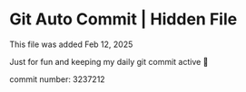 # Git Auto Commit | Hidden File

This file was added Feb 12, 2025

Just for fun and keeping my daily git commit active 🤪

commit number: 3237212
